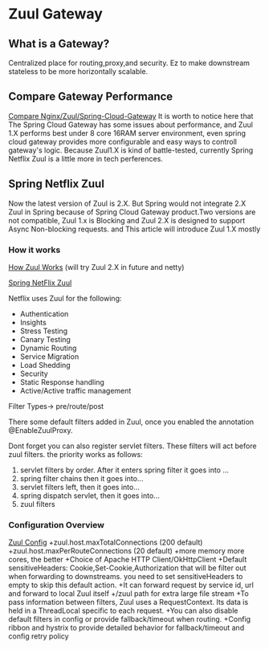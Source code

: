 # Zuul Gateway

## What is a Gateway?
Centralized place for routing,proxy,and security.
Ez to make downstream stateless to be more horizontally scalable.

## Compare Gateway Performance

[Compare Nginx/Zuul/Spring-Cloud-Gateway][1]
It is worth to notice here that The Spring Cloud Gateway has some issues about performance, and Zuul 1.X performs best under 8 core 16RAM server environment, even spring cloud gateway provides more configurable and easy ways to controll gateway's logic. Because Zuul1.X is kind of battle-tested, currently Spring Netflix Zuul is a little more in tech perferences.
## Spring Netflix Zuul
Now the latest version of Zuul is 2.X. But Spring would not integrate 2.X Zuul in Spring because of Spring Cloud Gateway product.Two versions are not compatible, Zuul 1.x is Blocking and Zuul 2.X is designed to support Async Non-blocking requests. and This article will introduce Zuul 1.X mostly
### How it works
[How Zuul Works][2] (will try Zuul 2.X in future and netty)

[Spring NetFlix Zuul][4]

Netflix uses Zuul for the following:

+ Authentication
+ Insights
+ Stress Testing
+ Canary Testing
+ Dynamic Routing
+ Service Migration
+ Load Shedding
+ Security
+ Static Response handling
+ Active/Active traffic management

Filter Types-> pre/route/post 

There some default filters added in Zuul, once you enabled the annotation @EnableZuulProxy.

Dont forget you can also register servlet filters. These filters will act before zuul filters. the priority works as follows:
1. servlet filters by order. After it enters spring filter it goes into ...
2. spring filter chains then it goes into...
3. servlet filters left, then it goes into...
4. spring dispatch servlet, then it goes into...
5. zuul filters


### Configuration Overview 
[Zuul Config][3]
+zuul.host.maxTotalConnections (200 default)
+zuul.host.maxPerRouteConnections (20 default)
+more memory more cores, the better
+Choice of Apache HTTP Client/OkHttpClient
+Default sensitiveHeaders: Cookie,Set-Cookie,Authorization that will be filter out when forwarding to downstreams. you need to set sensitiveHeaders to empty to skip this default action.
+It can forward request by service id, url and forward to local Zuul itself 
+/zuul path for extra large file stream
+To pass information between filters, Zuul uses a RequestContext. Its data is held in a ThreadLocal specific to each request.
+You can also disable default filters in config or provide fallback/timeout when routing.
+Config ribbon and hystrix to provide detailed behavior for fallback/timeout and config retry policy

[1]:https://engineering.opsgenie.com/comparing-api-gateway-performances-nginx-vs-zuul-vs-spring-cloud-gateway-vs-linered-b2cc59c65369
[2]:https://github.com/Netflix/zuul/wiki
[3]:https://blog.csdn.net/s573626822/article/details/83180567 
[4]:http://cloud.spring.io/spring-cloud-static/Finchley.SR2/single/spring-cloud.html#_router_and_filter_zuul





